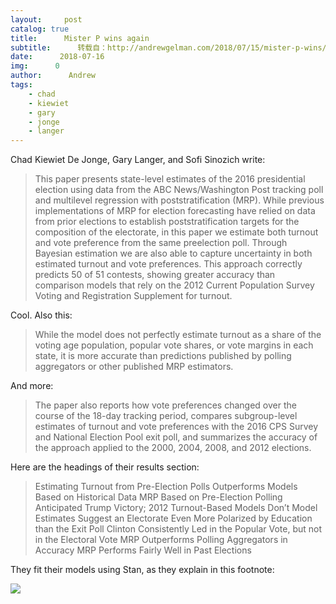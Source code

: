 ```yaml
---
layout:     post
catalog: true
title:      Mister P wins again
subtitle:      转载自：http://andrewgelman.com/2018/07/15/mister-p-wins/
date:      2018-07-16
img:      0
author:      Andrew
tags:
    - chad
    - kiewiet
    - gary
    - jonge
    - langer
---
```





Chad Kiewiet De Jonge, Gary Langer, and Sofi Sinozich write:

> This paper presents state-level estimates of the 2016 presidential election using data from the ABC News/Washington Post tracking poll and multilevel regression with poststratification (MRP). While previous implementations of MRP for election forecasting have relied on data from prior elections to establish poststratification targets for the composition of the electorate, in this paper we estimate both turnout and vote preference from the same preelection poll. Through Bayesian estimation we are also able to capture uncertainty in both estimated turnout and vote preferences. This approach correctly predicts 50 of 51 contests, showing greater accuracy than comparison models that rely on the 2012 Current Population Survey Voting and Registration Supplement for turnout.

Cool. Also this:

> While the model does not perfectly estimate turnout as a share of the voting age population, popular vote shares, or vote margins in each state, it is more accurate than predictions published by polling aggregators or other published MRP estimators.

And more:

> The paper also reports how vote preferences changed over the course of the 18-day tracking period, compares subgroup-level estimates of turnout and vote preferences with the 2016 CPS Survey and National Election Pool exit poll, and summarizes the accuracy of the approach applied to the 2000, 2004, 2008, and 2012 elections.

Here are the headings of their results section:

> Estimating Turnout from Pre-Election Polls Outperforms Models Based on Historical Data
MRP Based on Pre-Election Polling Anticipated Trump Victory; 2012 Turnout-Based Models Don’t
Model Estimates Suggest an Electorate Even More Polarized by Education than the Exit Poll
Clinton Consistently Led in the Popular Vote, but not in the Electoral Vote
MRP Outperforms Polling Aggregators in Accuracy
MRP Performs Fairly Well in Past Elections

They fit their models using Stan, as they explain in this footnote:

![](http://andrewgelman.com/wp-content/uploads/2018/07/Screen-Shot-2018-07-15-at-9.53.02-PM-1024x202.png)




